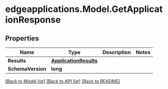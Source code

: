 # edgeapplications.Model.GetApplicationResponse

## Properties

Name | Type | Description | Notes
------------ | ------------- | ------------- | -------------
**Results** | [**ApplicationResults**](ApplicationResults.md) |  | 
**SchemaVersion** | **long** |  | 

[[Back to Model list]](../README.md#documentation-for-models) [[Back to API list]](../README.md#documentation-for-api-endpoints) [[Back to README]](../README.md)

